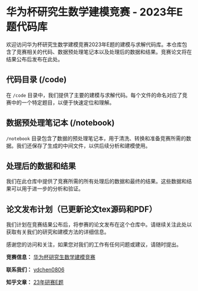 # 华为杯研究生数学建模竞赛 - 2023年E题代码库

欢迎访问华为杯研究生数学建模竞赛2023年E题的建模与求解代码库。本仓库包含了竞赛相关的代码、数据预处理笔记本以及处理后的数据和结果。竞赛论文将在结果公布后发布在此处。

## 代码目录 (/code)

在 `/code` 目录中，我们提供了主要的建模与求解代码。每个文件的命名对应了竞赛中的一个特定题目，以便于快速定位和理解。

## 数据预处理笔记本 (/notebook)

`/notebook` 目录包含了数据的预处理笔记本，用于清洗、转换和准备竞赛所需的数据。我们还保存了生成的中间文件，以供后续分析和建模使用。

## 处理后的数据和结果

我们在此仓库中提供了竞赛所需的所有处理后的数据和最终的结果。这些数据和结果可以用于进一步的分析和验证。

## 论文发布计划（已更新论文tex源码和PDF）

我们计划在竞赛结果公布后，将参赛的论文发布在这个仓库中。请继续关注此处以获取有关我们的研究和建模方法的详细信息。

感谢您的访问和关注，如果您对我们的工作有任何问题或建议，请随时提出。

**竞赛信息：** [华为杯研究生数学建模竞赛](https://cpipc.acge.org.cn/cw/hp/2c9088a5696cbf370169a3f8101510bd)

**联系我们：** [ydchen0806](https://github.com/ydchen0806)

**知乎文章：** [23年研赛E题](https://zhuanlan.zhihu.com/p/660464502)
